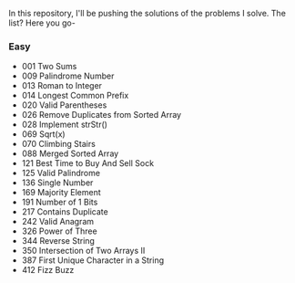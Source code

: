 In this repository, I'll be pushing the solutions of the problems I solve. The list? Here you go-

### Easy

* 001 Two Sums
* 009 Palindrome Number
* 013 Roman to Integer
* 014 Longest Common Prefix
* 020 Valid Parentheses
* 026 Remove Duplicates from Sorted Array
* 028 Implement strStr()
* 069 Sqrt(x)
* 070 Climbing Stairs
* 088 Merged Sorted Array
* 121 Best Time to Buy And Sell Sock
* 125 Valid Palindrome
* 136 Single Number
* 169 Majority Element
* 191 Number of 1 Bits
* 217 Contains Duplicate
* 242 Valid Anagram
* 326 Power of Three
* 344 Reverse String
* 350 Intersection of Two Arrays II
* 387 First Unique Character in a String
* 412 Fizz Buzz